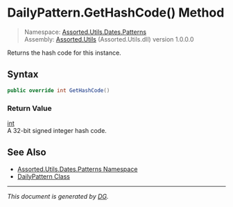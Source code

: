 ﻿# DailyPattern.GetHashCode() Method

> Namespace: [Assorted.Utils.Dates.Patterns](index.md#assortedutilsdatespatterns-namespace)\
> Assembly: [Assorted.Utils](index.md) (Assorted.Utils.dll) version 1.0.0.0

Returns the hash code for this instance.

## Syntax

```csharp
public override int GetHashCode()
```

### Return Value

[int](https://docs.microsoft.com/en-us/dotnet/api/system.int32)\
A 32-bit signed integer hash code.

## See Also

- [Assorted.Utils.Dates.Patterns Namespace](index.md#assortedutilsdatespatterns-namespace)
- [DailyPattern Class](Assorted.Utils.Dates.Patterns.DailyPattern.md)

---

_This document is generated by [DG](https://github.com/Khojasteh/dg)._
